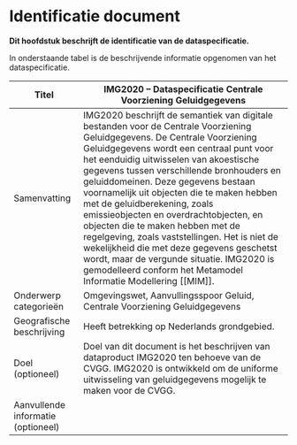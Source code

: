 Identificatie document
========================

**Dit hoofdstuk beschrijft de identificatie van de dataspecificatie.**

In onderstaande tabel is de beschrijvende informatie opgenomen van het
dataspecificatie.

| Titel                              | IMG2020 – Dataspecificatie Centrale Voorziening Geluidgegevens                                                                                                                                                                                                                                                                                                                                                                                                                                                                                                                                                                                                               |
|------------------------------------|------------------------------------------------------------------------------------------------------------------------------------------------------------------------------------------------------------------------------------------------------------------------------------------------------------------------------------------------------------------------------------------------------------------------------------------------------------------------------------------------------------------------------------------------------------------------------------------------------------------------------------------------------------------------------|
| Samenvatting                       | IMG2020 beschrijft de semantiek van digitale bestanden voor de Centrale Voorziening Geluidgegevens. De Centrale Voorziening Geluidgegevens wordt een centraal punt voor het eenduidig uitwisselen van akoestische gegevens tussen verschillende bronhouders en geluiddomeinen. Deze gegevens bestaan voornamelijk uit objecten die te maken hebben met de geluidberekening, zoals emissieobjecten en overdrachtobjecten, en objecten die te maken hebben met de regelgeving, zoals vaststellingen. Het is niet de wekelijkheid die met deze gegevens geschetst wordt, maar de vergunde situatie. IMG2020 is gemodelleerd conform het Metamodel Informatie Modellering [[MIM]]. |
| Onderwerp categorieën              | Omgevingswet, Aanvullingsspoor Geluid, Centrale Voorziening Geluidgegevens                                                                                                                                                                                                                                                                                                                                                                                                                                                                                                                                                                                                   |
| Geografische beschrijving          | Heeft betrekking op Nederlands grondgebied.                                                                                                                                                                                                                                                                                                                                                                                                                                                                                                                                                                                                                                  |
| Doel (optioneel)                   | Doel van dit document is het beschrijven van dataproduct IMG2020 ten behoeve van de CVGG. IMG2020 is ontwikkeld om de uniforme uitwisseling van geluidgegevens mogelijk te maken voor de CVGG.                                                                                                                                                                                                                                                                                                                                                                                                                                                                               |
| Aanvullende informatie (optioneel) |                                                                                                                                                                                                                                                                                                                                                                                                                                                                                                                                                                                                                                                                              |
